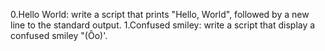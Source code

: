 0.Hello World: write a script that prints "Hello, World", followed by a new line to the standard output.
1.Confused smiley: write a script that display a confused smiley "(Ôo)'.
